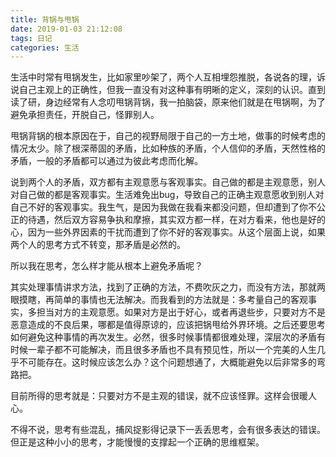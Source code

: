 ```yaml
---
title: 背锅与甩锅
date: 2019-01-03 21:12:08
tags: 日记
categories: 生活
---
```

生活中时常有甩锅发生，比如家里吵架了，两个人互相埋怨推脱，各说各的理，诉说自己主观上的正确性，但我一直没有对这种事有明晰的定义，深刻的认识。直到读了研，身边经常有人念叨甩锅背锅，我一拍脑袋，原来他们就是在甩锅啊，为了避免承担责任，开脱自己，怪罪别人。

甩锅背锅的根本原因在于，自己的视野局限于自己的一方土地，做事的时候考虑的情况太少。除了根深蒂固的矛盾，比如种族的矛盾，个人信仰的矛盾，天然性格的矛盾，一般的矛盾都可以通过为彼此考虑而化解。

说到两个人的矛盾，双方都有主观意愿与客观事实。自己做的都是主观意愿，别人对自己做的都是客观事实。生活难免出bug，导致自己的正确主观意愿收到别人对自己不好的客观事实。我生气，是因为我做在我看来都没问题，但却遭到了你不公正的待遇，然后双方容易争执和摩擦，其实双方都一样，在对方看来，他也是好的心，因为一些外界因素的干扰而遭到了你不好的客观事实。从这个层面上说，如果两个人的思考方式不转变，那矛盾是必然的。

所以我在思考，怎么样才能从根本上避免矛盾呢？

其实处理事情讲求方法，找到了正确的方法，不费吹灰之力，而没有方法，那就两眼摸瞎，再简单的事情也无法解决。而我看到的方法就是：多考量自己的客观事实，多担当对方的主观意愿。如果对方是出于好心，或者再退些步，只要对方不是恶意造成的不良后果，哪都是值得原谅的，应该把锅甩给外界环境。之后还要思考如何避免这种事情的再次发生。必然，很多时候事情都很难处理，深层次的矛盾有时候一辈子都不可能解决，而且很多矛盾也不具有预见性，所以一个完美的人生几乎不可能存在。这时候应该怎么办？这个问题想通了，大概能避免以后非常多的弯路把。

目前所得的思考就是：只要对方不是主观的错误，就不应该怪罪。这样会很暖人心。

不得不说，思考有些混乱，捕风捉影得记录下一丢丢思考，会有很多表达的错误。但正是这种小小的思考，才能慢慢的支撑起一个正确的思维框架。

